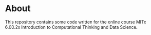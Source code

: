 # About
This repository contains some code written for the online course MITx 6.00.2x Introduction to Computational Thinking and Data Science.
